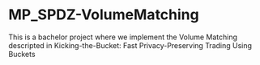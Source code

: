 # MP_SPDZ-VolumeMatching
This is a bachelor project where we implement the Volume Matching descripted in Kicking-the-Bucket: Fast Privacy-Preserving Trading Using Buckets
